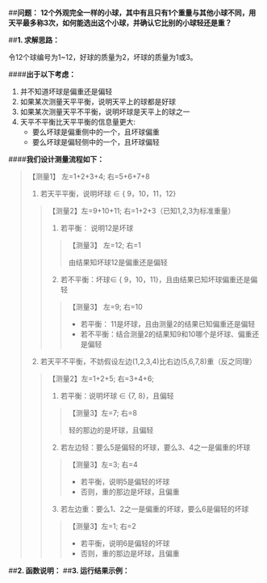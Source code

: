 ##**问题：**
**12个外观完全一样的小球，其中有且只有1个重量与其他小球不同，用天平最多称3次，如何能选出这个小球，并确认它比别的小球轻还是重？**


##**1. 求解思路：**

令12个球编号为1~12，好球的质量为2，坏球的质量为1或3。

####**出于以下考虑：**

1. 并不知道坏球是偏重还是偏轻
2. 如果某次测量天平平衡，说明天平上的球都是好球
3. 如果某次测量天平不平衡，说明坏球是天平上的球之一
4. 天平不平衡比天平平衡的信息量更大:
    + 要么坏球是偏重侧中的一个，且坏球偏重
    + 要么坏球是偏轻侧中的一个，且坏球偏轻


####**我们设计测量流程如下：**
>【测量1】 左=1+2+3+4;       右=5+6+7+8
>
>1. 若天平平衡，说明坏球 ∈ { 9，10，11，12}
>>
>>【测量2】左=9+10+11;       右=1+2+3（已知1,2,3为标准重量）
>>
>>1. 若平衡：   说明12是坏球
>>>【测量3】 左=12;      右=1
>>>
>>> 由结果知坏球12是偏重还是偏轻
>>2. 若不平衡：坏球∈ { 9，10，11}，且由结果已知坏球偏重还是偏轻
>>>	【测量3】 左=9;      右=10
>>>
>>>- 若平衡：  11是坏球，且由测量2的结果已知偏重还是偏轻
>>>- 若不平衡：结合测量2的结果知9和10哪个是坏球、偏重还是偏轻
>
>2. 若天平不平衡，不妨假设左边(1,2,3,4)比右边(5,6,7,8)重（反之同理）
>>【测量2】左=1+2+5;     右=3+4+6;
>>
>>1. 若平衡：说明坏球 ∈ {7, 8}，且偏轻
>>>【测量3】左=7;        右=8
>>>
>>>轻的那边的是坏球，且偏轻
>>2. 若左边轻：要么5是偏轻的坏球，要么3、4之一是偏重的坏球
>>>【测量3】左=3;	       右=4
>>>
>>>+ 若平衡，说明5是偏轻的坏球
>>>+ 否则，重的那边是坏球，且偏重
>>3. 若左边重：要么1、2之一是偏重的坏球，要么6是偏轻的坏球
>>>【测量3】左=1;        右=2
>>>
>>>+ 若平衡，说明6是偏轻的坏球
>>>+ 否则，重的那边是坏球，且偏重

##**2. 函数说明：**
##**3. 运行结果示例：**
